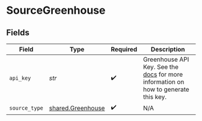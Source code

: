 # SourceGreenhouse


## Fields

| Field                                                                                                                                                     | Type                                                                                                                                                      | Required                                                                                                                                                  | Description                                                                                                                                               |
| --------------------------------------------------------------------------------------------------------------------------------------------------------- | --------------------------------------------------------------------------------------------------------------------------------------------------------- | --------------------------------------------------------------------------------------------------------------------------------------------------------- | --------------------------------------------------------------------------------------------------------------------------------------------------------- |
| `api_key`                                                                                                                                                 | *str*                                                                                                                                                     | :heavy_check_mark:                                                                                                                                        | Greenhouse API Key. See the <a href="https://docs.airbyte.com/integrations/sources/greenhouse">docs</a> for more information on how to generate this key. |
| `source_type`                                                                                                                                             | [shared.Greenhouse](../../models/shared/greenhouse.md)                                                                                                    | :heavy_check_mark:                                                                                                                                        | N/A                                                                                                                                                       |